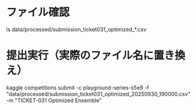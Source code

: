   # ファイル確認
  ls data/processed/submission_ticket031_optimized_*.csv

  # 提出実行（実際のファイル名に置き換え）
  kaggle competitions submit -c playground-series-s5e9 -f
  "data/processed/submission_ticket031_optimized_20250930_190000.csv"    
   -m "TICKET-031 Optimized Ensemble"